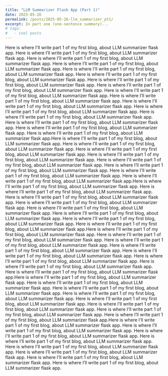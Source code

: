 ```yaml
---
title: "LLM Summarizer Flask App (Part 1)"
date: 2025-05-26
permalink: /posts/2025-05-26-llm_summarizer_pt1/
excerpt: In part one (one-sentence summary)...
# tags:
#   - cool posts
---
```


Here is where I'll write part 1 of my first blog, about LLM summarizer flask app. 
Here is where I’ll write part 1 of my first blog, about LLM summarizer flask app.
Here is where I'll write part 1 of my first blog, about LLM summarizer flask app. 
Here is where I’ll write part 1 of my first blog, about LLM summarizer flask app.
Here is where I'll write part 1 of my first blog, about LLM summarizer flask app. 
Here is where I’ll write part 1 of my first blog, about LLM summarizer flask app.
Here is where I'll write part 1 of my first blog, about LLM summarizer flask app. 
Here is where I’ll write part 1 of my first blog, about LLM summarizer flask app.
Here is where I'll write part 1 of my first blog, about LLM summarizer flask app. 
Here is where I’ll write part 1 of my first blog, about LLM summarizer flask app.
Here is where I'll write part 1 of my first blog, about LLM summarizer flask app. 
Here is where I’ll write part 1 of my first blog, about LLM summarizer flask app.
Here is where I'll write part 1 of my first blog, about LLM summarizer flask app. 
Here is where I’ll write part 1 of my first blog, about LLM summarizer flask app.
Here is where I'll write part 1 of my first blog, about LLM summarizer flask app. 
Here is where I’ll write part 1 of my first blog, about LLM summarizer flask app.Here is where I'll write part 1 of my first blog, about LLM summarizer flask app. 
Here is where I’ll write part 1 of my first blog, about LLM summarizer flask app.
Here is where I'll write part 1 of my first blog, about LLM summarizer flask app. 
Here is where I’ll write part 1 of my first blog, about LLM summarizer flask app.
Here is where I'll write part 1 of my first blog, about LLM summarizer flask app. 
Here is where I’ll write part 1 of my first blog, about LLM summarizer flask app.
Here is where I'll write part 1 of my first blog, about LLM summarizer flask app. 
Here is where I’ll write part 1 of my first blog, about LLM summarizer flask app.Here is where I'll write part 1 of my first blog, about LLM summarizer flask app. 
Here is where I’ll write part 1 of my first blog, about LLM summarizer flask app.
Here is where I'll write part 1 of my first blog, about LLM summarizer flask app. 
Here is where I’ll write part 1 of my first blog, about LLM summarizer flask app.
Here is where I'll write part 1 of my first blog, about LLM summarizer flask app. 
Here is where I’ll write part 1 of my first blog, about LLM summarizer flask app.
Here is where I'll write part 1 of my first blog, about LLM summarizer flask app. 
Here is where I’ll write part 1 of my first blog, about LLM summarizer flask app.Here is where I'll write part 1 of my first blog, about LLM summarizer flask app. 
Here is where I’ll write part 1 of my first blog, about LLM summarizer flask app.
Here is where I'll write part 1 of my first blog, about LLM summarizer flask app. 
Here is where I’ll write part 1 of my first blog, about LLM summarizer flask app.
Here is where I'll write part 1 of my first blog, about LLM summarizer flask app. 
Here is where I’ll write part 1 of my first blog, about LLM summarizer flask app.
Here is where I'll write part 1 of my first blog, about LLM summarizer flask app. 
Here is where I’ll write part 1 of my first blog, about LLM summarizer flask app.Here is where I'll write part 1 of my first blog, about LLM summarizer flask app. 
Here is where I’ll write part 1 of my first blog, about LLM summarizer flask app.
Here is where I'll write part 1 of my first blog, about LLM summarizer flask app. 
Here is where I’ll write part 1 of my first blog, about LLM summarizer flask app.
Here is where I'll write part 1 of my first blog, about LLM summarizer flask app. 
Here is where I’ll write part 1 of my first blog, about LLM summarizer flask app.
Here is where I'll write part 1 of my first blog, about LLM summarizer flask app. 
Here is where I’ll write part 1 of my first blog, about LLM summarizer flask app.Here is where I'll write part 1 of my first blog, about LLM summarizer flask app. 
Here is where I’ll write part 1 of my first blog, about LLM summarizer flask app.
Here is where I'll write part 1 of my first blog, about LLM summarizer flask app. 
Here is where I’ll write part 1 of my first blog, about LLM summarizer flask app.
Here is where I'll write part 1 of my first blog, about LLM summarizer flask app. 
Here is where I’ll write part 1 of my first blog, about LLM summarizer flask app.
Here is where I'll write part 1 of my first blog, about LLM summarizer flask app. 
Here is where I’ll write part 1 of my first blog, about LLM summarizer flask app.